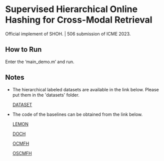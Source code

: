 # Supervised Hierarchical Online Hashing for Cross-Modal Retrieval

Official implement of SHOH.  |  506 submission of ICME 2023.


## How to Run

Enter the ‘main_demo.m’ and run.


## Notes

- The hierarchical labeled datasets are available in the link below. Please put them in the 'datasets' folder.

  [DATASET](https://drive.google.com/drive/folders/1qS4v_EF7N8RlKlbK9qVT-BBO51-oYBqw)

- The code of the baselines can be obtained from the link below.

  [LEMON](https://github.com/yxinwang/LEMON-MM2020)

  [DOCH](https://github.com/yw-zhan/DOCH)

  [OCMFH](https://github.com/Wangdi-Xidian/OCMFH)

  [OSCMFH](https://github.com/liligithub5/OSCMFH)